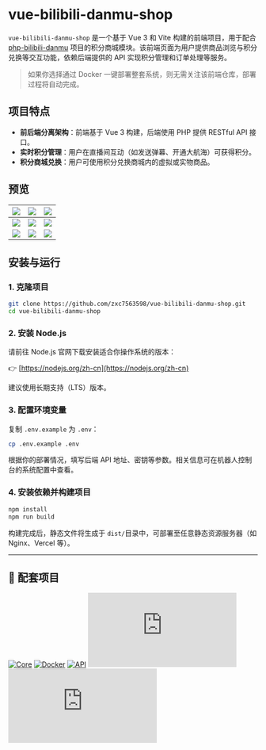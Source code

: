 # vue-bilibili-danmu-shop

​`vue-bilibili-danmu-shop`​ 是一个基于 Vue 3 和 Vite 构建的前端项目，用于配合 [php-bilibili-danmu](https://github.com/zxc7563598/php-bilibili-danmu) 项目的积分商城模块。该前端页面为用户提供商品浏览与积分兑换等交互功能，依赖后端提供的 API 实现积分管理和订单处理等服务。

> 如果你选择通过 Docker 一键部署整套系统，则无需关注该前端仓库，部署过程将自动完成。

## 项目特点

- **前后端分离架构**：前端基于 Vue 3 构建，后端使用 PHP 提供 RESTful API 接口。
- **实时积分管理**：用户在直播间互动（如发送弹幕、开通大航海）可获得积分。
- **积分商城兑换**：用户可使用积分兑换商城内的虚拟或实物商品。

## 预览

| <img src="https://raw.githubusercontent.com/zxc7563598/vue-bilibili-danmu-shop/src/assets/preview/demo01.png"> | <img src="https://raw.githubusercontent.com/zxc7563598/vue-bilibili-danmu-shop/src/assets/preview/demo02.png"> | <img src="https://raw.githubusercontent.com/zxc7563598/vue-bilibili-danmu-shop/src/assets/preview/demo03.png"> |
| --- | --- | --- |
| <img src="https://raw.githubusercontent.com/zxc7563598/vue-bilibili-danmu-shop/src/assets/preview/demo04.png"> | <img src="https://raw.githubusercontent.com/zxc7563598/vue-bilibili-danmu-shop/src/assets/preview/demo05.png"> | <img src="https://raw.githubusercontent.com/zxc7563598/vue-bilibili-danmu-shop/src/assets/preview/demo06.png"> |
| <img src="https://raw.githubusercontent.com/zxc7563598/vue-bilibili-danmu-shop/src/assets/preview/demo07.png"> | <img src="https://raw.githubusercontent.com/zxc7563598/vue-bilibili-danmu-shop/src/assets/preview/demo08.png"> | <img src="https://raw.githubusercontent.com/zxc7563598/vue-bilibili-danmu-shop/src/assets/preview/demo09.png"> |



## 安装与运行

### 1. 克隆项目

```bash
git clone https://github.com/zxc7563598/vue-bilibili-danmu-shop.git
cd vue-bilibili-danmu-shop
```

### 2. 安装 Node.js

请前往 Node.js 官网下载安装适合你操作系统的版本：

👉 [https://nodejs.org/zh-cn](https://nodejs.org/zh-cn)

建议使用长期支持（LTS）版本。

### 3. 配置环境变量

复制 `.env.example`​ 为 `.env`​：

```bash
cp .env.example .env
```

根据你的部署情况，填写后端 API 地址、密钥等参数。相关信息可在机器人控制台的系统配置中查看。

### 4. 安装依赖并构建项目

```bash
npm install
npm run build
```

构建完成后，静态文件将生成于 `dist/`​ 目录中，可部署至任意静态资源服务器（如 Nginx、Vercel 等）。

---

## 🧩 配套项目

[![Core](https://img.shields.io/badge/php--bilibili--danmu--core-B站交互核心模块-blueviolet?style=for-the-badge&logo=php)](https://github.com/zxc7563598/php-bilibili-danmu-core)
[![Docker](https://img.shields.io/badge/php--bilibili--danmu--docker-Docker一键部署容器-2496ed?style=for-the-badge&logo=docker)](https://github.com/zxc7563598/php-bilibili-danmu-docker)
[![API](https://img.shields.io/badge/php--bilibili--danmu-项目本体-007acc?style=for-the-badge&logo=php)](https://github.com/zxc7563598/php-bilibili-danmu)
[![Admin](https://img.shields.io/badge/vue--bilibili--danmu--admin-前端：管理后台-42b883?style=for-the-badge&logo=vue.js)](https://github.com/zxc7563598/vue-bilibili-danmu-admin)
[![Shop](https://img.shields.io/badge/vue--bilibili--danmu--shop-前端：移动端积分商城-3eaf7c?style=for-the-badge&logo=vue.js)](https://github.com/zxc7563598/vue-bilibili-danmu-shop)
